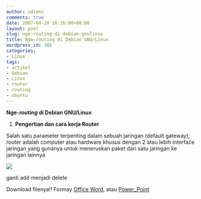 ```yaml
---
author: udienz
comments: true
date: 2007-04-20 16:16:00+00:00
layout: post
slug: nge-routing-di-debian-gnulinux
title: Nge-routing di Debian GNU/Linux
wordpress_id: 366
categories:
- Linux
tags:
- artikel
- Debian
- Linux
- router
- routing
- ubuntu
---
```


**Nge-_routing_ di Debian GNU/Linux**













  1. **Pengertian dan      cara kerja Router**







Salah satu parameter terpenting dalam sebuah jaringan (default gateway), router adalah computer atau hardware khusus dengan 2 atau lebih interface jaringan yang gunanya untuk meneruskan paket dari satu jaringan ke jaringan lainnya




![](/DOCUME%7E1/UPTTI/LOCALS%7E1/Temp/msohtml1/01/clip_image002.jpg)




ganti add menjadi delete




Download filenya!! Formay [Office Word](http://www.divshare.com/download/441353-769), atau [Power_Point](http://www.divshare.com/download/441354-02d)
